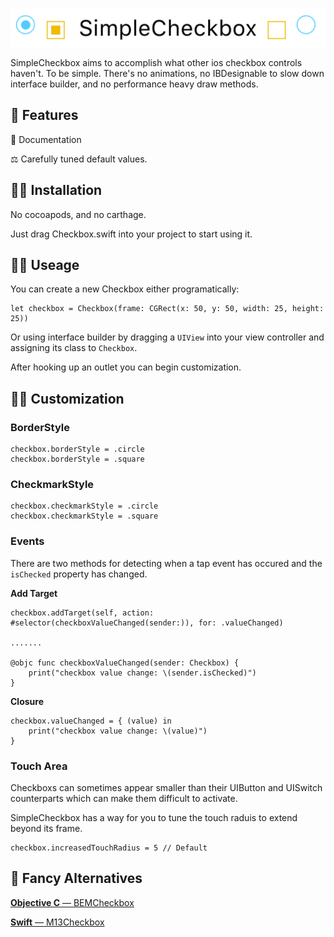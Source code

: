![](demo/images/banner.png)

SimpleCheckbox aims to accomplish what other ios checkbox controls haven't. To be simple. There's no animations, no IBDesignable to slow down interface builder, and no performance heavy draw methods.

🎉 Features
----
 📒 Documentation
 
 ⚖️ Carefully tuned default values.

👨‍💻 Installation
----
No cocoapods, and no carthage.

Just drag Checkbox.swift into your project to start using it.


👩‍🍳 Useage
----

You can create a new Checkbox either programatically:

    let checkbox = Checkbox(frame: CGRect(x: 50, y: 50, width: 25, height: 25))

Or using interface builder by dragging a `UIView` into your view controller and assigning its class to `Checkbox`. 

After hooking up an outlet you can begin customization.

👩‍🎨 Customization
----

### BorderStyle

    checkbox.borderStyle = .circle
    checkbox.borderStyle = .square

### CheckmarkStyle

    checkbox.checkmarkStyle = .circle
    checkbox.checkmarkStyle = .square
    
### Events
There are two methods for detecting when a tap event has occured and the `isChecked` property has changed.

**Add Target**

    checkbox.addTarget(self, action: #selector(checkboxValueChanged(sender:)), for: .valueChanged)
    
    .......
    
    @objc func checkboxValueChanged(sender: Checkbox) {
        print("checkbox value change: \(sender.isChecked)")
    }
        
**Closure**

    checkbox.valueChanged = { (value) in
        print("checkbox value change: \(value)")
    }


### Touch Area
Checkboxs can sometimes appear smaller than their UIButton and UISwitch counterparts which can make them difficult to activate. 

SimpleCheckbox has a way for you to tune the touch raduis to extend beyond its frame.

    checkbox.increasedTouchRadius = 5 // Default

🎩 Fancy Alternatives
----

[**Objective C** — BEMCheckbox](https://github.com/Boris-Em/BEMCheckBox)

[**Swift** — M13Checkbox](https://github.com/Marxon13/M13Checkbox)